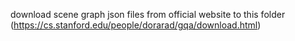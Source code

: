 download scene graph json files from official website to this folder
(https://cs.stanford.edu/people/dorarad/gqa/download.html)

